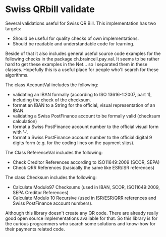 # Swiss QRbill validate

Several validations useful for Swiss QR Bill. This implementation has two targets:
- Should be useful for quality checks of own implementations.
- Should be readable and understandable code for learning.

Beside of that it also includes general useful source code examples for the following checks in the package ch.braincell.pay.val. It seems to be rather hard to get these examples in the Net... so I separated them in these classes. Hopefully this is a useful place for people who'll search for these algorithms.

The class AccountVal includes the following:
- validating an IBAN formally (according to ISO 13616-1:2007, part 1), including the check of the checksum.
- format an IBAN to a String for the official, visual representation of an IBAN.
- validating a Swiss PostFinance account to be formally valid (checksum calculation)
- format a Swiss PostFinance account number to the official visual form with '-'.
- format a Swiss PostFinance account number to the official digital 9 digits form (e.g. for the coding lines on the payment slips).

The Class ReferenceVal includes the following:
- Check Creditor References according to ISO11649:2009 (SCOR, SEPA)
- Check QRR References (basically the same like ESR/ISR references)

The class Checksum includes the following:
- Calculate Modulo97 Checksums (used in IBAN, SCOR, ISO11649:2009, SEPA Creditor References)
- Calculate Modulo 10 Recursive (used in ISR/ESR/QRR references and Swiss PostFinance account numbers).

Although this library doesn't create any QR code. There are already really good open source implementations available for that.
So this library is for the curious programmers who search some solutions and know-how for their payments related code.
